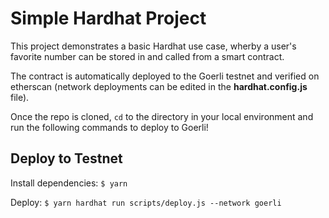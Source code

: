 # Simple Hardhat Project

This project demonstrates a basic Hardhat use case, wherby a user's favorite number can be stored in and called from a smart contract.

The contract is automatically deployed to the Goerli testnet and verified on etherscan (network deployments can be edited in the **hardhat.config.js** file).

Once the repo is cloned, `cd` to the directory in your local environment and run the following commands to deploy to Goerli!

## Deploy to Testnet
Install dependencies: `$ yarn`

Deploy: `$ yarn hardhat run scripts/deploy.js --network goerli`